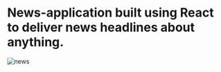 # News-application built using React to deliver news headlines about anything.
![news](https://github.com/Mehak-Mattoo/News-application/assets/77096365/01a47e54-c55e-4bd9-b3cb-5ee457635bff)
